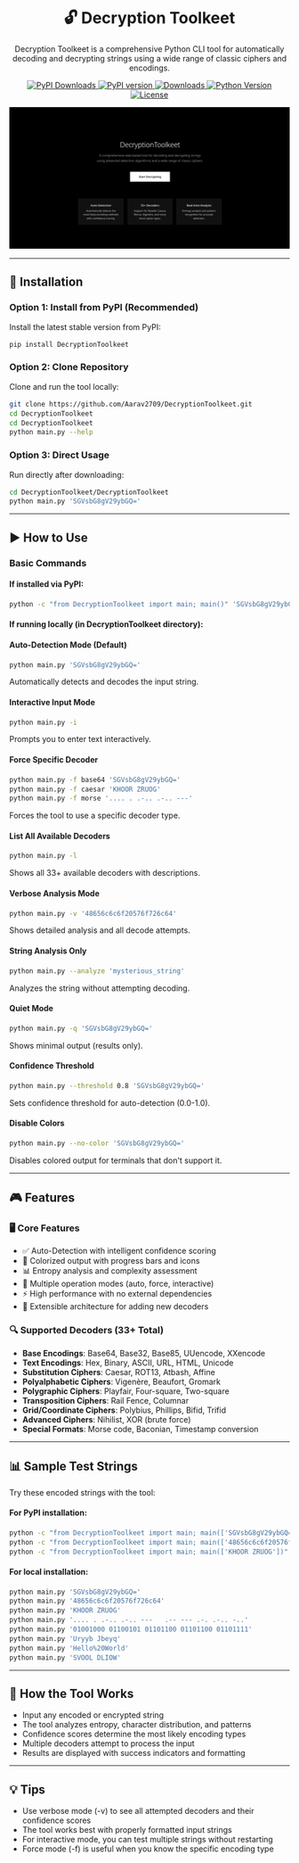 <h1 align="center">🔓 Decryption Toolkeet</h1>

<p align="center">
  Decryption Toolkeet is a comprehensive Python CLI tool for automatically decoding and decrypting strings using a wide range of classic ciphers and encodings.
</p>

<p align="center">
  <a href="https://pepy.tech/projects/decryptiontoolkeet">
    <img src="https://static.pepy.tech/badge/decryptiontoolkeet" alt="PyPI Downloads">
  </a>
  <a href="https://pypi.org/project/DecryptionToolkeet/">
    <img src="https://img.shields.io/pypi/v/DecryptionToolkeet.svg" alt="PyPI version">
  </a>
  <a href="https://pypi.org/project/DecryptionToolkeet/">
    <img src="https://img.shields.io/pypi/dm/DecryptionToolkeet.svg" alt="Downloads">
  </a>
  <a href="https://pypi.org/project/DecryptionToolkeet/">
    <img src="https://img.shields.io/pypi/pyversions/DecryptionToolkeet.svg" alt="Python Version">
  </a>
  <a href="https://github.com/Aarav2709/DecryptionToolkeet/blob/main/LICENSE">
    <img src="https://img.shields.io/github/license/Aarav2709/DecryptionToolkeet" alt="License">
  </a>
</p>

<p align="center">
  <img src="image.png" alt="Decryption Toolkeet Banner" />
</p>

---

## 🚀 Installation

### Option 1: Install from PyPI (Recommended)
Install the latest stable version from PyPI:
```bash
pip install DecryptionToolkeet
```

### Option 2: Clone Repository
Clone and run the tool locally:
```bash
git clone https://github.com/Aarav2709/DecryptionToolkeet.git
cd DecryptionToolkeet
cd DecryptionToolkeet
python main.py --help
```

### Option 3: Direct Usage
Run directly after downloading:
```bash
cd DecryptionToolkeet/DecryptionToolkeet
python main.py 'SGVsbG8gV29ybGQ='
```

---

## ▶️ How to Use

### Basic Commands

#### If installed via PyPI:
```bash
python -c "from DecryptionToolkeet import main; main()" 'SGVsbG8gV29ybGQ='
```

#### If running locally (in DecryptionToolkeet directory):

#### Auto-Detection Mode (Default)
```bash
python main.py 'SGVsbG8gV29ybGQ='
```
Automatically detects and decodes the input string.

#### Interactive Input Mode
```bash
python main.py -i
```
Prompts you to enter text interactively.

#### Force Specific Decoder
```bash
python main.py -f base64 'SGVsbG8gV29ybGQ='
python main.py -f caesar 'KHOOR ZRUOG'
python main.py -f morse '.... . .-.. .-.. ---'
```
Forces the tool to use a specific decoder type.

#### List All Available Decoders
```bash
python main.py -l
```
Shows all 33+ available decoders with descriptions.

#### Verbose Analysis Mode
```bash
python main.py -v '48656c6c6f20576f726c64'
```
Shows detailed analysis and all decode attempts.

#### String Analysis Only
```bash
python main.py --analyze 'mysterious_string'
```
Analyzes the string without attempting decoding.

#### Quiet Mode
```bash
python main.py -q 'SGVsbG8gV29ybGQ='
```
Shows minimal output (results only).

#### Confidence Threshold
```bash
python main.py --threshold 0.8 'SGVsbG8gV29ybGQ='
```
Sets confidence threshold for auto-detection (0.0-1.0).

#### Disable Colors
```bash
python main.py --no-color 'SGVsbG8gV29ybGQ='
```
Disables colored output for terminals that don't support it.

---

## 🎮 Features

### 🖥️ Core Features
- ✅ Auto-Detection with intelligent confidence scoring
- 🎨 Colorized output with progress bars and icons
- 📊 Entropy analysis and complexity assessment
- 🔧 Multiple operation modes (auto, force, interactive)
- ⚡ High performance with no external dependencies
- 🔌 Extensible architecture for adding new decoders

### 🔍 Supported Decoders (33+ Total)
- **Base Encodings**: Base64, Base32, Base85, UUencode, XXencode
- **Text Encodings**: Hex, Binary, ASCII, URL, HTML, Unicode
- **Substitution Ciphers**: Caesar, ROT13, Atbash, Affine
- **Polyalphabetic Ciphers**: Vigenère, Beaufort, Gromark
- **Polygraphic Ciphers**: Playfair, Four-square, Two-square
- **Transposition Ciphers**: Rail Fence, Columnar
- **Grid/Coordinate Ciphers**: Polybius, Phillips, Bifid, Trifid
- **Advanced Ciphers**: Nihilist, XOR (brute force)
- **Special Formats**: Morse code, Baconian, Timestamp conversion

---

## 📊 Sample Test Strings
Try these encoded strings with the tool:

#### For PyPI installation:
```bash
python -c "from DecryptionToolkeet import main; main(['SGVsbG8gV29ybGQ='])"
python -c "from DecryptionToolkeet import main; main(['48656c6c6f20576f726c64'])"
python -c "from DecryptionToolkeet import main; main(['KHOOR ZRUOG'])"
```

#### For local installation:
```bash
python main.py 'SGVsbG8gV29ybGQ='
python main.py '48656c6c6f20576f726c64'
python main.py 'KHOOR ZRUOG'
python main.py '.... . .-.. .-.. ---   .-- --- .-. .-.. -..'
python main.py '01001000 01100101 01101100 01101100 01101111'
python main.py 'Uryyb Jbeyq'
python main.py 'Hello%20World'
python main.py 'SVOOL DLIOW'
```

---

## 🧠 How the Tool Works
- Input any encoded or encrypted string
- The tool analyzes entropy, character distribution, and patterns
- Confidence scores determine the most likely encoding types
- Multiple decoders attempt to process the input
- Results are displayed with success indicators and formatting

---

## 💡 Tips
- Use verbose mode (-v) to see all attempted decoders and their confidence scores
- The tool works best with properly formatted input strings
- For interactive mode, you can test multiple strings without restarting
- Force mode (-f) is useful when you know the specific encoding type
